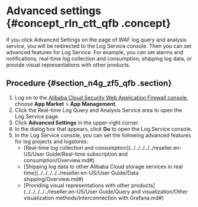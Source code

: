 # Advanced settings {#concept_rln_ctt_qfb .concept}

If you click Advanced Settings on the page of WAF log query and analysis service, you will be redirected to the Log Service console. Then you can set advanced features for Log Service. For example, you can set alarms and notifications, real-time log collection and consumption, shipping log data, or provide visual representations with other products.

## Procedure {#section_n4g_zf5_qfb .section}

1.  Log on to the [Alibaba Cloud Security Web Application Firewall console](https://partners-intl.console.aliyun.com/#/waf), choose **App Market** \> **App Management**.
2.  Click the Real-time Log Query and Analysis Service area to open the Log Service page.
3.  Click **Advanced Settings** in the upper-right corner.
4.  In the dialog box that appears, click **Go** to open the Log Service console.
5.  In the Log Service console, you can set the following advanced features for log projects and logstores:
    -   [Real-time log collection and consumption](../../../../../reseller.en-US/User Guide/Real-time subscription and consumption/Overview.md#)
    -   [Shipping log data to other Alibaba Cloud storage services in real time](../../../../../reseller.en-US/User Guide/Data shipping/Overview.md#)
    -   [Providing visual representations with other products](../../../../../reseller.en-US/User Guide/Query and visualization/Other visualization methods/Interconnection with Grafana.md#)

